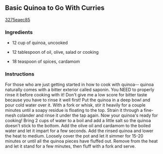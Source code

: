 ## Basic Quinoa to Go With Curries

[3275eaec85](http://www.food.com/recipe/basic-quinoa-to-go-with-curries-427414)

### Ingredients

 - 12 cup of quinoa, uncooked

 - 12 tablespoon of oil, olive, salad or cooking

 - 18 teaspoon of spices, cardamom

### Instructions

For those who are just getting started in how to cook with quinoa-- quinoa naturally comes with a bitter exterior called saponin. You NEED to properly rinse it before cooking with it! Don't give me a low score for bitter taste because you have to rinse it well first! Put the quinoa in a deep bowl and pour cold water over it. With a fork or whisk, stir it heavily for a couple minutes until a soapy residue is floating to the top. Strain it through a fine-mesh colander and rinse it under the tap again. Now your quinoa's ready for cooking! Bring 2 cups of water to a boil and add a little salt so the quinoa doesn't stick to the bottom. Add the olive oil and cardamom to the boiled water and let it impart for a few seconds. Add the rinsed quinoa and lower the heat to medium. Loosely cover the pot and let it simmer for 15-20 minutes or until all the quinoa pieces have fluffed out. Remove from the heat and let it stand for a few minutes, then fluff with a fork and serve.